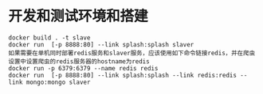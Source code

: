 # 开发和测试环境和搭建 
    docker build . -t slave
    docker run  [-p 8888:80] --link splash:splash slaver
    如果需要在单机同时部署redis服务和slaver服务，应该使用如下命令链接redis，并在爬虫设置中设置爬虫的redis服务器的hostname为redis
    docker run -p 6379:6379 --name redis redis
    docker run  [-p 8888:80] --link splash:splash --link redis:redis --link mongo:mongo slaver